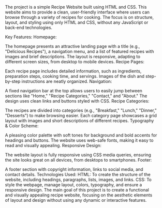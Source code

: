 The project is a simple Recipe Website built using HTML and CSS. This website aims to provide a clean, user-friendly interface where users can browse through a variety of recipes for cooking. The focus is on structure, layout, and styling using only HTML and CSS, without any JavaScript or back-end technologies.

Key Features:
Homepage:

The homepage presents an attractive landing page with a title (e.g., "Delicious Recipes"), a navigation menu, and a list of featured recipes with images and brief descriptions.
The layout is responsive, adapting to different screen sizes, from desktop to mobile devices.
Recipe Pages:

Each recipe page includes detailed information, such as ingredients, preparation steps, cooking time, and servings.
Images of the dish and step-by-step instructions are neatly organized.
Navigation:

A fixed navigation bar at the top allows users to easily jump between sections like "Home," "Recipe Categories," "Contact," and "About."
The design uses clean links and buttons styled with CSS.
Recipe Categories:

The recipes are divided into categories (e.g., "Breakfast," "Lunch," "Dinner," "Desserts") to make browsing easier.
Each category page showcases a grid layout with images and short descriptions of different recipes.
Typography & Color Scheme:

A pleasing color palette with soft tones for background and bold accents for headings and buttons.
The website uses web-safe fonts, making it easy to read and visually appealing.
Responsive Design:

The website layout is fully responsive using CSS media queries, ensuring the site looks great on all devices, from desktops to smartphones.
Footer:

A footer section with copyright information, links to social media, and contact details.
Technologies Used:
HTML: To create the structure of the website, including headings, paragraphs, lists, images, and links.
CSS: To style the webpage, manage layout, colors, typography, and ensure a responsive design.
The main goal of this project is to create a functional and visually appealing recipe website, focusing on the aesthetic elements of layout and design without using any dynamic or interactive features.




